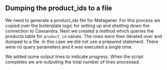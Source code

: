 ## Dumping the product_ids to a file
We need to generate a product_ids file for Metagener. For this process we copied over the boilerplate logic for setting up and shutting down the connection to Cassandra. Next we created a method which queries the products table for ```product_id``` values. The rows were then iterated over and dumped to a file. In this case we did not use a prepared statement. There were no query parameters and it was executed a single time.

We added some output lines to indicate progress. When the script completes we are outputing the total number of lines processed.
